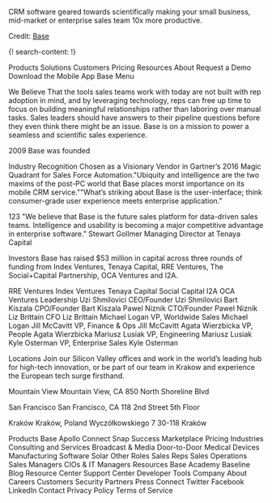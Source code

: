 
CRM software geared towards scientifically making your small business, mid-market or enterprise sales team 10x more productive. 

Credit: [Base](https://getbase.com/)

{! search-content: !}


Products
Solutions
Customers
Pricing
Resources
About
Request a Demo
Download the Mobile App
Base
Menu

We Believe
That the tools sales teams work with today are not built with rep adoption in mind, and by leveraging technology, reps can free up time to focus on building meaningful relationships rather than laboring over manual tasks. Sales leaders should have answers to their pipeline questions before they even think there might be an issue. Base is on a mission to power a seamless and scientific sales experience.

2009
Base was founded

Industry Recognition
Chosen as a Visionary Vendor in Gartner’s 2016 Magic Quadrant for Sales Force Automation."Ubiquity and intelligence are the two maxims of the post-PC world that Base places morst importance on its mobile CRM service.""What’s striking about Base is the user-interface; think consumer-grade user experience meets enterprise application."

123
"We believe that Base is the future sales platform for data-driven sales teams. Intelligence and usability is becoming a major competitive advantage in enterprise software."
Stewart Gollmer
Managing Director at Tenaya Capital

Investors
Base has raised $53 million in capital across three rounds of funding from Index Ventures, Tenaya Capital, RRE Ventures, The Social+Capital Partnership, OCA Ventures and I2A.

RRE Ventures  Index Ventures  Tenaya Capital  Social Capital I2A  OCA Ventures
Leadership
Uzi Shmilovici
CEO/Founder
Uzi Shmilovici
Bart Kiszala
CPO/Founder
Bart Kiszala
Pawel Niznik
CTO/Founder
Pawel Niznik
Liz Brittain
CFO
Liz Brittain
Michael Logan
VP, Worldwide Sales
Michael Logan
Jill McCavitt
VP, Finance & Ops
Jill McCavitt
Agata Wierzbicka
VP, People
Agata Wierzbicka
Mariusz Lusiak
VP, Engineering
Mariusz Lusiak
Kyle Osterman
VP, Enterprise Sales
Kyle Osterman

Locations
Join our Silicon Valley offices and work in the world’s leading hub for high-tech innovation, or be part of our team in Krakow and experience the European tech surge firsthand.

Mountain View
Mountain View, CA
850 North
Shoreline Blvd

San Francisco
San Francisco, CA
118 2nd Street
5th Floor

Kraków
Kraków, Poland
Wyczółkowskiego 7
30-118 Kraków

Products
Base
Apollo
Connect
Snap
Success
Marketplace
Pricing
Industries
Consulting and Services
Broadcast & Media
Door-to-Door
Medical Devices
Manufacturing
Software
Solar
Other
Roles
Sales Reps
Sales Operations
Sales Managers
CIOs & IT Managers
Resources
Base Academy
Baseline Blog
Resource Center
Support Center
Developer Tools
Company
About
Careers
Customers
Security
Partners
Press
Connect
Twitter
Facebook
LinkedIn
Contact
Privacy Policy
Terms of Service

